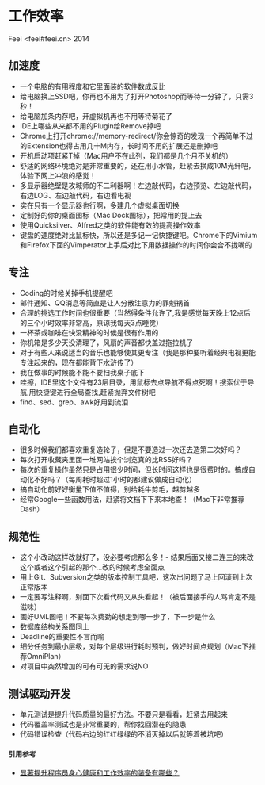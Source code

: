 # 工作效率
Feei <feei#feei.cn> 2014
## 加速度
- 一个电脑的有用程度和它里面装的软件数成反比
- 给电脑换上SSD吧，你再也不用为了打开Photoshop而等待一分钟了，只需3秒！
- 给电脑加条内存吧，开虚拟机再也不用等待菊花了
- IDE上哪些从来都不用的Plugin给Remove掉吧
- Chrome上打开chrome://memory-redirect/你会惊奇的发现一个再简单不过的Extension也得占用几十M内存，长时间不用的扩展还是删掉吧
- 开机启动项赶紧T掉（Mac用户不在此列，我们都是几个月不关机的）
- 舒适的网络环境绝对是非常重要的，还在用小水管，赶紧去换成10M光纤吧，体验下网上冲浪的感觉！
- 多显示器绝壁是攻城师的不二利器啊！左边敲代码，右边预览、左边敲代码，右边LOG、左边敲代码，右边看电视
- 实在只有一个显示器也行啊，多建几个虚拟桌面切换
- 定制好的你的桌面图标（Mac Dock图标），把常用的提上去
- 使用Quicksilver、Alfred之类的软件能有效的提高操作效率
- 键盘的速度绝对比鼠标快，所以还是多记一记快捷键吧。Chrome下的Vimium和Firefox下面的Vimperator上手后对比下用数据操作的时间你会合不拢嘴的

## 专注
- Coding的时候关掉手机提醒吧
- 邮件通知、QQ消息等简直是让人分散注意力的罪魁祸首
- 合理的挑选工作时间也很重要（当然得条件允许了,我是感觉每天晚上12点后的三个小时效率非常高，原谅我每天3点睡觉）
- 一杯茶或咖啡在快没精神的时候是很有作用的
- 你机箱是多少天没清理了，风扇的声音都快盖过拖拉机了
- 对于有些人来说适当的音乐也能够使其更专注（我是那种要听着经典电视更能专注起来的，现在都能背下水浒传了）
- 我在做事的时候能不能不要扫我桌子底下
- 哇擦，IDE里这个文件有23层目录，用鼠标去点导航不得点死啊！搜索优于导航,用快捷键进行全局查找,赶紧抛弃文件树吧
- find、sed、grep、awk好用到流泪

## 自动化
- 很多时候我们都喜欢重复造轮子，但是不要造过一次还去造第二次好吗？
- 每次打开收藏夹里面一堆网站挨个浏览真的比RSS好吗？
- 每次的重复操作虽然只是占用很少时间，但长时间这样也是很费时的。搞成自动化不好吗？（每周耗时超过1小时的都建议做成自动化）
- 搞自动化前好好衡量下值不值得，别给耗牛剪毛，越剪越多
- 经常Google一些函数用法，赶紧将文档下下来本地查！（Mac下非常推荐Dash）

## 规范性
- 这个小改动这样改就好了，没必要考虑那么多！- 结果后面又接二连三的来改这个或者这个引起的那个…改的时候考虑全面点
- 用上Git、Subversion之类的版本控制工具吧，这次出问题了马上回滚到上次正常版本
- 一定要写注释啊，别面下次看代码又从头看起！（被后面接手的人骂肯定不是滋味）
- 画好UML图吧！不要每次费劲的想走到哪一步了，下一步是什么
- 数据库结构关系图同上
- Deadline的重要性不言而喻
- 细分任务到最小层级，对每个层级进行耗时预判，做好时间点规划（Mac下推荐OmniPlan）
- 对项目中突然增加的可有可无的需求说NO

## 测试驱动开发
- 单元测试是提升代码质量的最好方法。不要只是看看，赶紧去用起来
- 代码覆盖率测试也是非常重要的，帮你找回潜在的隐患
- 代码错误检查（代码右边的红红绿绿的不消灭掉以后就等着被坑吧）

#### 引用参考
- [显著提升程序员身心健康和工作效率的装备有哪些？](https://www.zhihu.com/question/23165812/answer/31203694)
